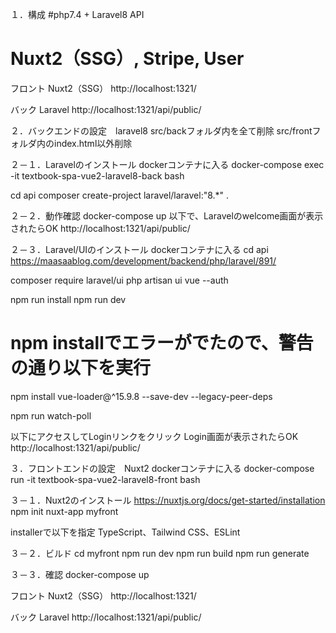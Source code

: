 １．構成
#php7.4 + Laravel8 API
# Nuxt2（SSG）, Stripe, User 


フロント Nuxt2（SSG）
http://localhost:1321/

バック Laravel
http://localhost:1321/api/public/



２．バックエンドの設定　laravel8
src/backフォルダ内を全て削除
src/frontフォルダ内のindex.html以外削除

２－１．Laravelのインストール
dockerコンテナに入る
docker-compose exec -it textbook-spa-vue2-laravel8-back bash

cd api
composer create-project laravel/laravel:"8.*" .

２－２．動作確認
docker-compose up
以下で、Laravelのwelcome画面が表示されたらOK
http://localhost:1321/api/public/

２－３．Laravel/UIのインストール
dockerコンテナに入る
cd api
https://maasaablog.com/development/backend/php/laravel/891/

composer require laravel/ui
php artisan ui vue --auth


npm run install
npm run dev

# npm installでエラーがでたので、警告の通り以下を実行
npm install vue-loader@^15.9.8 --save-dev --legacy-peer-deps

npm run watch-poll

以下にアクセスしてLoginリンクをクリック
Login画面が表示されたらOK
http://localhost:1321/api/public/


３．フロントエンドの設定　Nuxt2
dockerコンテナに入る
docker-compose run -it textbook-spa-vue2-laravel8-front bash

３－１．Nuxt2のインストール
https://nuxtjs.org/docs/get-started/installation
npm init nuxt-app myfront

installerで以下を指定
TypeScript、Tailwind CSS、ESLint

３－２．ビルド
cd myfront
npm run dev
npm run build
npm run generate

３－３．確認
docker-compose up

フロント Nuxt2（SSG）
http://localhost:1321/

バック Laravel
http://localhost:1321/api/public/

